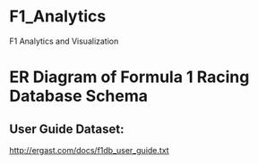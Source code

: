 # F1_Analytics
F1 Analytics and Visualization 

# ER Diagram of Formula 1 Racing Database Schema




## User Guide Dataset: 
http://ergast.com/docs/f1db_user_guide.txt
